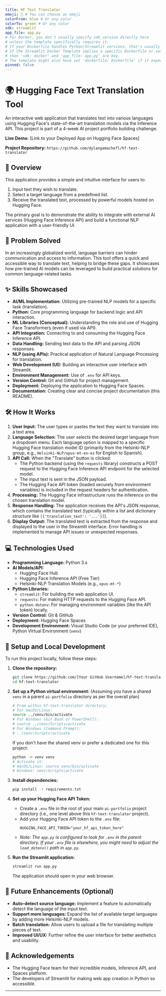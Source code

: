 ```yaml
---
title: HF Text Translator
emoji: 🤗 # You can choose an emoji
colorFrom: blue # Or any color
colorTo: green # Or any color
sdk: streamlit
app_file: app.py
# For Docker, you don't usually specify sdk_version directly here
# unless the template specifically requires it.
# If your Dockerfile handles Python/Streamlit versions, that's usually enough.
# If the Streamlit Docker Template implies a specific Dockerfile or setup,
# then 'sdk: docker' and 'app_file: app.py' are key.
# The template might also have set 'dockerfile: Dockerfile' if it expects one.
pinned: false
---
```


# 🌍 Hugging Face Text Translation Tool

An interactive web application that translates text into various languages using Hugging Face's state-of-the-art translation models via the Inference API. This project is part of a 4-week AI project portfolio building challenge.

**Live Demo:** [Link to your Deployed App on Hugging Face Spaces]

**Project Repository:** `https://github.com/dylangamachefl/hf-text-translator`

## 📖 Overview

This application provides a simple and intuitive interface for users to:
1.  Input text they wish to translate.
2.  Select a target language from a predefined list.
3.  Receive the translated text, processed by powerful models hosted on Hugging Face.

The primary goal is to demonstrate the ability to integrate with external AI services (Hugging Face Inference API) and build a functional NLP application with a user-friendly UI.

## 🎯 Problem Solved

In an increasingly globalized world, language barriers can hinder communication and access to information. This tool offers a quick and accessible way to translate text, helping to bridge these gaps. It showcases how pre-trained AI models can be leveraged to build practical solutions for common language-related tasks.

## ✨ Skills Showcased

*   **AI/ML Implementation:** Utilizing pre-trained NLP models for a specific task (translation).
*   **Python:** Core programming language for backend logic and API interaction.
*   **ML Libraries (Conceptual):** Understanding the role and use of Hugging Face Transformers (even if used via API).
*   **API Integration:** Connecting to and consuming the Hugging Face Inference API.
*   **Data Handling:** Sending text data to the API and parsing JSON responses.
*   **NLP (using APIs):** Practical application of Natural Language Processing for translation.
*   **Web Development (UI):** Building an interactive user interface with Streamlit.
*   **Environment Management:** Use of `.env` for API keys.
*   **Version Control:** Git and GitHub for project management.
*   **Deployment:** Deploying the application to Hugging Face Spaces.
*   **Documentation:** Creating clear and concise project documentation (this README).

## 🛠️ How It Works

1.  **User Input:** The user types or pastes the text they want to translate into a text area.
2.  **Language Selection:** The user selects the desired target language from a dropdown menu. Each language option is mapped to a specific Hugging Face translation model ID (primarily from the Helsinki-NLP group, e.g., `Helsinki-NLP/opus-mt-en-es` for English to Spanish).
3.  **API Call:** When the "Translate" button is clicked:
    *   The Python backend (using the `requests` library) constructs a POST request to the Hugging Face Inference API endpoint for the selected model.
    *   The input text is sent in the JSON payload.
    *   The Hugging Face API token (loaded securely from environment variables) is included in the request headers for authentication.
4.  **Processing:** The Hugging Face infrastructure runs the inference on the chosen translation model.
5.  **Response Handling:** The application receives the API's JSON response, which contains the translated text (typically within a list and dictionary structure like `[{'translation_text': '...'}]`).
6.  **Display Output:** The translated text is extracted from the response and displayed to the user in the Streamlit interface. Error handling is implemented to manage API issues or unexpected responses.

## 💻 Technologies Used

*   **Programming Language:** Python 3.x
*   **AI Models/API:**
    *   Hugging Face Hub
    *   Hugging Face Inference API (Free Tier)
    *   Helsinki-NLP Translation Models (e.g., `opus-mt-*`)
*   **Python Libraries:**
    *   `streamlit`: For building the web application UI.
    *   `requests`: For making HTTP requests to the Hugging Face API.
    *   `python-dotenv`: For managing environment variables (like the API token) locally.
*   **Version Control:** Git & GitHub
*   **Deployment:** Hugging Face Spaces
*   **Development Environment:** Visual Studio Code (or your preferred IDE), Python Virtual Environment (`venv`)

## 🚀 Setup and Local Development

To run this project locally, follow these steps:

1.  **Clone the repository:**
    ```bash
    git clone https://github.com/[Your GitHub Username]/hf-text-translator.git
    cd hf-text-translator
    ```

2.  **Set up a Python virtual environment:**
    (Assuming you have a shared `venv` in a parent `ai-portfolio` directory as per the overall plan)
    ```bash
    # From within hf-text-translator directory:
    # For macOS/Linux:
    source ../venv/bin/activate
    # For Windows (Git Bash or PowerShell):
    # source ../venv/Scripts/activate
    # For Windows (Command Prompt):
    # ..\venv\Scripts\activate
    ```
    If you don't have the shared venv or prefer a dedicated one for this project:
    ```bash
    python -m venv venv
    # Activate it:
    # macOS/Linux: source venv/bin/activate
    # Windows: venv\Scripts\activate
    ```

3.  **Install dependencies:**
    ```bash
    pip install -r requirements.txt
    ```

4.  **Set up your Hugging Face API Token:**
    *   Create a `.env` file in the root of your main `ai-portfolio` project directory (i.e., one level above this `hf-text-translator` project).
    *   Add your Hugging Face API token to the `.env` file:
        ```
        HUGGING_FACE_API_TOKEN="your_hf_api_token_here"
        ```
    *   *Note: The `app.py` is configured to look for `.env` in the parent directory. If your `.env` file is elsewhere, you might need to adjust the `load_dotenv()` path in `app.py`.*

5.  **Run the Streamlit application:**
    ```bash
    streamlit run app.py
    ```
    The application should open in your web browser.

## 🔮 Future Enhancements (Optional)

*   **Auto-detect source language:** Implement a feature to automatically detect the language of the input text.
*   **Support more languages:** Expand the list of available target languages by adding more Helsinki-NLP models.
*   **Batch translation:** Allow users to upload a file for translating multiple pieces of text.
*   **Improved UI/UX:** Further refine the user interface for better aesthetics and usability.

## 🙏 Acknowledgements

*   The Hugging Face team for their incredible models, Inference API, and Spaces platform.
*   The developers of Streamlit for making web app creation in Python so accessible.

---